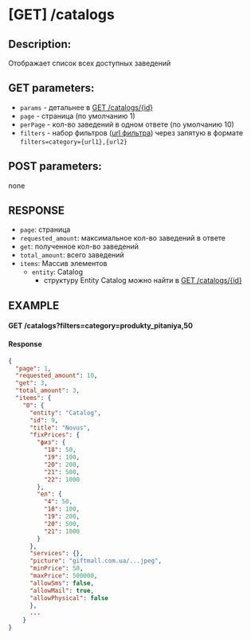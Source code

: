 # [GET] /catalogs
## Description: 
Отображает список всех доступных заведений
## GET parameters:
- `params` - детальнее в [GET /catalogs/{id}](/endpoints/catalogs.id.md)
- `page` - страница (по умолчанию 1)
- `perPage` - кол-во заведений в одном ответе (по умолчанию 10)
-  `filters` - набор фильтров ([url фильтра](/endpoints/filters.md)) через запятую в формате `filters=category={url1},{url2}`
## POST parameters:
none
## RESPONSE
- `page`: страница 
- `requested_amount`: максимальное кол-во заведений в ответе
- `get`: полученное кол-во заведений
- `total_amount`: всего заведений
- `items`: Массив элементов
  - `entity`: Catalog
    - структуру  Entity Catalog можно найти в [GET /catalogs/{id}](/endpoints/catalogs.id.md)

## EXAMPLE
#### GET /catalogs?filters=category=produkty_pitaniya,50

#### Response
```json
{
  "page": 1,
  "requested_amount": 10,
  "get": 3,
  "total_amount": 3,
  "items": {
    "0": {
      "entity": "Catalog",
      "id": 9,
      "title": "Novus",
      "fixPrices": {
        "физ": {
          "18": 50,
          "19": 100,
          "20": 200,
          "21": 500,
          "22": 1000
        },
        "ел": {
          "4": 50,
          "18": 100,
          "19": 200,
          "20": 500,
          "21": 1000
        }
      },
      "services": {},
      "picture": "giftmall.com.ua/...jpeg",
      "minPrice": 50,
      "maxPrice": 500000,
      "allowSms": false,
      "allowMail": true,
      "allowPhysical": false
      },
      ...
    }
}
```
